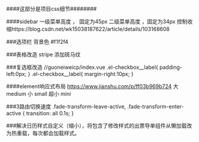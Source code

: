 
####这部分是项目css细节########

####sidebar
一级菜单高度 ， 固定为45px
二级菜单高度 ，固定为34px
控制收缩https://blog.csdn.net/wk15038187622/article/details/103168608

###选项栏 背景色  #f1f2f4

###表格改造
stripe  添加斑马纹

###复选框改造
    //guoneiweicp/index.vue
  .el-checkbox__label{
        padding-left:0px;
    }
    .el-checkbox__label{
        margin-right:10px;
    }

####element响应式布局
https://www.jianshu.com/p/ff03b969b724
大  medium
小  small
超小 mini



###3路由切换速度
.fade-transform-leave-active,
.fade-transform-enter-active {
  transition: all 0.1s;
}

###解决日历样式自定义（缩小），将包含了修改样式的出票导单组件从懒加载改为热重载，每次都会加载样式。